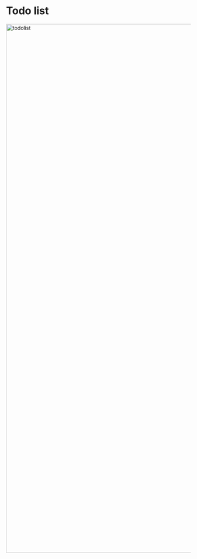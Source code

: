 # Todo list

<img width="1438" alt="todolist" src="https://user-images.githubusercontent.com/52639831/218343482-6a8a0062-08eb-400b-9a01-f0ce728e368d.png">
